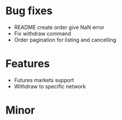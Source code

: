 # Bug fixes

- README create order give NaN error
- Fix withdraw command
- Order pagination for listing and cancelling

# Features

- Futures markets support
- Withdraw to specific network

# Minor
